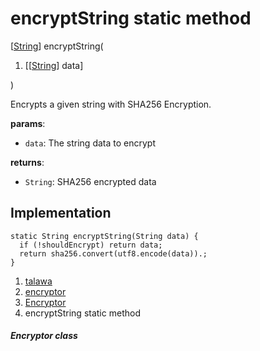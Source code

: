
<div>

# encryptString static method

</div>


[[String](https://api.flutter.dev/flutter/dart-core/String-class.html)]
encryptString(

1.  [[[String](https://api.flutter.dev/flutter/dart-core/String-class.html)]
    data]

)



Encrypts a given string with SHA256 Encryption.

**params**:

-   `data`: The string data to encrypt

**returns**:

-   `String`: SHA256 encrypted data



## Implementation

``` language-dart
static String encryptString(String data) {
  if (!shouldEncrypt) return data;
  return sha256.convert(utf8.encode(data)).;
}
```







1.  [talawa](../../index.html)
2.  [encryptor](../../utils_encryptor/)
3.  [Encryptor](../../utils_encryptor/Encryptor-class.html)
4.  encryptString static method

##### Encryptor class








